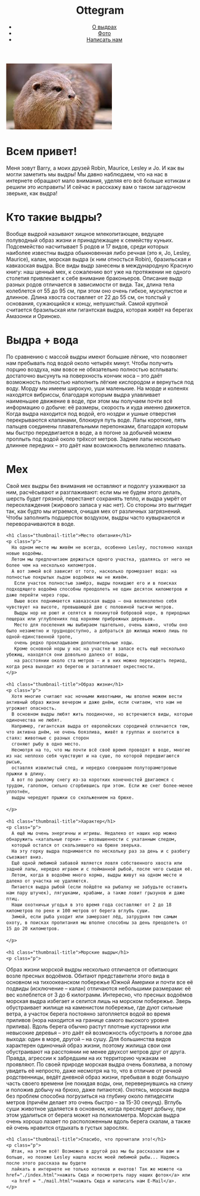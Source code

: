 <!DOCTYPE html>
<html>

<head>
  <meta charset="utf-8">
  <title>ottegram</title>
  <link rel="stylesheet" href="stylesheets/styles.css">
</head>

<body>
  <header>
    <h1 class = "logo-text">Ottegram</h1>
    <ul class="header-nav-bar">
      <li class="nav-bar-item">
        <a href="./about">О выдрах</a>
      </li>
      <li class="nav-bar-item">
        <a href="./index">Фото</a>
      </li>
      <li class="nav-bar-item">
        <a href="./mail">Написать нам</a>
      </li>
    </ul>
  </header>



  <main>
    <img class = "thumbnail-image" src="img/otter6.jpg" alt="Otter">
    <h1 class="p">Всем привет! </h1>
    <p class="p">
      Меня зовут Barry, а моих друзей Robin, Maurice, Lesley и Jo. И как вы могли заметить мы выдры!
      Мы давно наблюдаем, что на нас в интернете обращают мало внимания, уделяя его всё больше котикам и решили это исправить!
      И сейчас я расскажу вам о таком загадочном зверьке, как выдра!
    </p>
    <h1 class="thumbnail-title">Кто такие выдры?</h1>
    <p class="p">
      Вообще выдрой называют хищное млекопитающее, ведущее полуводный образ жизни и принадлежащее к семейству куньих.
      Подсемейство насчитывает 5 родов и 17 видов, среди которых наиболее известны
      выдра обыкновенная либо речная (это я, Jo, Lesley, Maurice), калан, морская выдра (к ним относться Robin), бразильская и кавказская выдра.
      Все виды выдр занесены в международную Красную книгу: наш ценный мех, к сожалению вот уже на протяжении не одного столетия привлекает к себе внимание браконьеров.
      Описание выдр разных родов отличается в зависимости от вида. Так, длина тела колеблется от 55 до 95 см, при этом оно очень гибкое, мускулистое и длинное.
      Длина хвоста составляет от 22 до 55 см, он толстый у основания, сужающийся к концу, непушистый.
      Самой крупной считается бразильская или гигантская выдра, которая живёт на берегах Амазонки и Ориноко.
    </p>
    <h1 class="thumbnail-title">Выдра + вода</h1>
    <p class="p">
      По сравнению с массой выдры имеют большие лёгкие, что позволяет нам пребывать под водой около четырёх минут.
      Чтобы получить порцию воздуха, нам вовсе не обязательно полностью всплывать:
      достаточно высунуть на поверхность кончик носа – это даёт возможность полностью наполнить лёгкие кислородом и вернуться под воду.
      Морду мы имеем широкую, уши маленькие. На морде и коленях находятся вибриссы, благодаря которым выдра улавливает наименьшее движение в воде,
      при этом мы получаем почти всё информацию о добыче: её размеры, скорость и куда именно движется.
      Когда выдра находится под водой, его ноздри и ушные отверстия перекрываются клапанами, блокируя путь воде.
      Лапы короткие, пять пальцев соединены плавательными перепонками, благодаря которым мы быстро передвигается в воде,
      а в погоне за добычей можем проплыть под водой около трёхсот метров. Задние лапы несколько длиннее передних – это даёт нам возможность великолепно плавать.
    </p>
    <h1 class="thumbnail-title">Мех</h1>
    <p class="p">
      Свой мех выдры без внимания не оставляют и подолгу ухаживают за ним, расчёсывают и разглаживают:
      если мы не будем этого делать, шерсть будет грязной, перестанет сохранять тепло, и выдра умрёт от переохлаждения (жирового запаса у нас нет).
      Со стороны это выглядит так, как будто мы играемся, очищая мех от различных загрязнений.
      Чтобы заполнить подшерсток воздухом, выдры часто кувыркаются и переворачиваются в воде.
    </p>

    <h1 class="thumbnail-title">Место обитания</h1>
    <p class="p">
      На одном месте мы живём не всегда, особенно Lesley, постоянно находя новые водоёмы.
      Летом мы предпочитаем держаться одного участка, удаляясь от него не более чем на несколько километров.
      А вот зимой всё зависит от того, насколько промерзает вода: на полностью покрытых льдом водоёмах мы не живём.
       Если участок полностью замёрз, выдры покидают его и в поисках подходящего водоёма способны преодолеть не один десяток километров и даже перейти через горы.
       Выше всех поднимается кавказская выдра – она великолепно себя чувствует на высоте, превышающей две с половиной тысячи метров.
       Выдры нор не роют и селятся в покинутой бобровой норе, в природных пещерах или углублениях под корнями прибрежных деревьев.
       Место для поселения мы выбираем тщательно, очень важно, чтобы оно было незаметно и труднодоступно, а добраться до жилища можно лишь по одной-единственной тропе,
       очень редко прокладываем дополнительные ходы.
       Кроме основной норы у нас на участке в запасе есть ещё несколько убежищ, находятся они довольно далеко от воды,
       на расстоянии около ста метров – и в них можно пересидеть период, когда река выходит из берегов и затапливает окрестности.
    </p>

    <h1 class="thumbnail-title">Образ жизни</h1>
    <p class="p">
      Хотя многие считают нас ночными животными, мы вполне можем вести активный образ жизни вечером и даже днём, если считаем, что нам не угрожает опасность.
      В основном выдры любят жить поодиночке, но встречаются виды, которые одиночества не любят.
      Например, гигантская выдра от европейских сородичей отличается тем, что активна днём, не очень боязлива, живёт в группах и охотится в стаях: животные с разных сторон
      сгоняют рыбу в одно место.
      Несмотря на то, что мы почти всё своё время проводят в воде, многие из нас неплохо себя чувствуют и на суше, по которой передвигаются рысью,
      оставляя извилистый след, и нередко совершаем полутораметровые прыжки в длину.
      А вот по рыхлому снегу из-за коротких конечностей двигаемся с трудом, галопом, сильно сгорбившись при этом. Если же снег более-менее уплотнён,
      выдры чередуют прыжки со скольжением на брюхе.

    </p>

    <h1 class="thumbnail-title">Характер</h1>
    <p class="p">
      А ещё мы очень энергичны и игривы. Недалеко от наших нор можно обнаружить «катальные горки» – возвышенности с укатанным следом,
      который остался от скользившего на брюхе зверька.
      На эту горку выдра поднимается по нескольку раз за день и с разбегу съезжает вниз.
      Ещё одной любимой забавой является ловля собственного хвоста или задней лапы, нередко играем и с пойманной рыбой, после чего съедая её.
      Летом, когда в водоёме много корма, выдры живут на одном месте и далеко от участка не удаляются.
      Питается выдра рыбой (если пойдёте на рыбалку не забудьте оставить нам пару штучек), лягушками, крабами, а также ловит грызунов и даже птиц.
      Наши охотничьи угодья в это время года составляют от 2 до 18 километров по реке и 100 метров от берега вглубь суши.
      Зимой, если рыба уходит или замерзает лёд, затрудняя тем самым охоту, в поисках пропитания мы вполне способны за день преодолеть от 15 до 20 километров.

    </p>

    <h1 class="thumbnail-title">Морские выдры</h1>
    <p class="p">
  Образ жизни морской выдры несколько отличается от обитающих возле пресных водоёмов.
  Обитают представители этого вида в основном на тихоокеанском побережье Южной Америки и почти все её подвиды (исключение – калан) отличаются небольшими размерами:
   её вес колеблется от 3 до 6 килограмм.
   Интересно, что пресных водоёмов морская выдра избегает и селится лишь на морском побережье.
   Зверь обустраивает жилище на каменистом побережье, где дуют сильные ветра, а участок берега постоянно затопляется водой во время приливов
   (нора находится на границе самого высокого уровня прилива).
   Вдоль берега обычно растут плотные кустарники или невысокие деревья – это даёт ей возможность обустроить в логове два выхода: один в море, другой – на сушу.
   Для большинства видов характерен одиночный образ жизни, поэтому жилища свои они обустраивают на расстоянии не менее двухсот метров друг от друга.
   Правда, агрессии к забредшим на их территорию чужакам не проявляют.
      По своей природе морская выдра очень боязлива, а потому увидеть её непросто, даже несмотря на то, что в отличие от речной родственницы,
      ведёт дневной образ жизни, пребывая в воде большую часть своего времени (не покидая воды, они, перевернувшись на спину и положив добычу на брюхо, даже питаются).
      Охотясь, морская выдра без проблем способна погрузиться на глубину около пятидесяти метров (причём делает это очень быстро – за 15-30 секунд).
      Вглубь суши животное удаляется в основном, когда преследует добычу, при этом удалиться от берега может на полкилометра.
      Морская выдра очень хорошо лазает по расположенным вдоль берега скалам, а также ей очень нравится отдыхать в густых зарослях.
    </p>

    <h1 class="thumbnail-title">Спасибо, что прочитали это!</h1>
    <p class="p">
      Итак, на этом всё! Возможно в другой раз мы бы рассказали вам и больше, но похоже Lesley нашла косяк моей любимой рыбы... Надеюсь после этого рассказа вы будете
      лайкать в интернете не только котиков и енотов! Так же можете <a href="./index.html">нажать Сюда и посмотреть пару наших фоток</a> или
      <a href = "./mail.html">нажать Сюда и написать нам E-Mail</a>.
    </p>
  </main>
</body>

</html>
